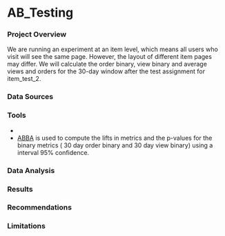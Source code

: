 # AB_Testing


### Project Overview
We are running an experiment at an item level, which means all users who visit will see the same page. However, the layout of different item pages may differ. We will calculate the order binary, view binary and average views and orders for the 30-day window after the test assignment for item_test_2.


### Data Sources


### Tools
- 
- [ABBA](https://thumbtack.github.io/abba/demo/abba.html) is used to compute the lifts in metrics and the p-values for the binary metrics ( 30 day order binary and 30 day view binary) using a interval 95% confidence. 

### Data Analysis


### Results


### Recommendations


### Limitations
